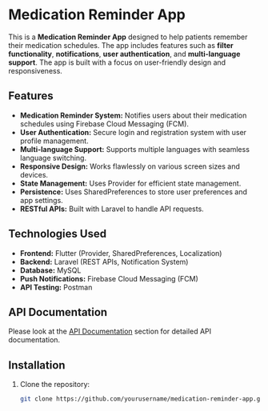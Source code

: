 # Medication Reminder App

This is a **Medication Reminder App** designed to help patients remember their medication schedules. The app includes features such as **filter functionality**, **notifications**, **user authentication**, and **multi-language support**. The app is built with a focus on user-friendly design and responsiveness.

## Features

- **Medication Reminder System:** Notifies users about their medication schedules using Firebase Cloud Messaging (FCM).
- **User Authentication:** Secure login and registration system with user profile management.
- **Multi-language Support:** Supports multiple languages with seamless language switching.
- **Responsive Design:** Works flawlessly on various screen sizes and devices.
- **State Management:** Uses Provider for efficient state management.
- **Persistence:** Uses SharedPreferences to store user preferences and app settings.
- **RESTful APIs:** Built with Laravel to handle API requests.

## Technologies Used

- **Frontend:** Flutter (Provider, SharedPreferences, Localization)
- **Backend:** Laravel (REST APIs, Notification System)
- **Database:** MySQL
- **Push Notifications:** Firebase Cloud Messaging (FCM)
- **API Testing:** Postman

## API Documentation

Please look at the [API Documentation](https://documenter.getpostman.com/view/40495647/2sAYQghoVH) section for detailed API documentation.

## Installation

1. Clone the repository:
   ```bash
   git clone https://github.com/yourusername/medication-reminder-app.git
